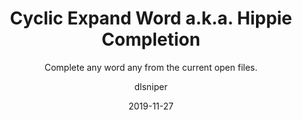 ---
type: tip
date: 2019-11-27
title: Cyclic Expand Word a.k.a. Hippie Completion
technologies: [go]
topics: [completion editing]
author: dlsniper
subtitle: Complete any word any from the current open files.
seealso:
  - title: Use quick pop-ups
    href: 'https://www.jetbrains.com/help/go/basic-editing-procedures.html#quick_popups'
thumbnail: ./thumbnail.png
cardThumbnail: ./card.png
shortVideo:
  poster: ./poster_short.png
  url: https://youtu.be/QIOrT2AVxaA
leadin: |
    **Cyclic Expand Word** helps you complete any word any from the current
    open files
    
    It’s a type of code completion that analyzes your code in the visible scope,
    helps you to complete any word from any of the currently opened files,
    and provides you with suggestions from the current context,
    which can save you plenty of time when, for example,
    you are working on boilerplate code.
    
    How to use:
    
    Press _⌥/_ on macOS or _Alt+/_ on Windows/Linux to search for matching words before the caret or choose _Code | Completion | Cyclic Expand Word_.
    
    Press _⌥⇧/_ on macOS or _Shift+Alt+/_ on Windows/Linux for searching words after the caret or choose _Code | Completion | Cyclic Expand Word (Backward)_.
    
    Pro tip: hold the _Alt_ key down and keep pressing / until you get to the word you need.

---